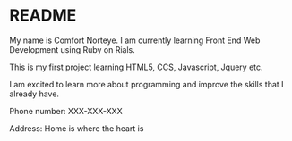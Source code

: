 # README

My name is Comfort Norteye. I am currently learning Front End Web Development using Ruby on Rials.

This is my first project learning HTML5, CCS, Javascript, Jquery etc. 

I am excited to learn more about programming and improve the skills that I already have. 

Phone number: XXX-XXX-XXX

Address: Home is where the heart is

